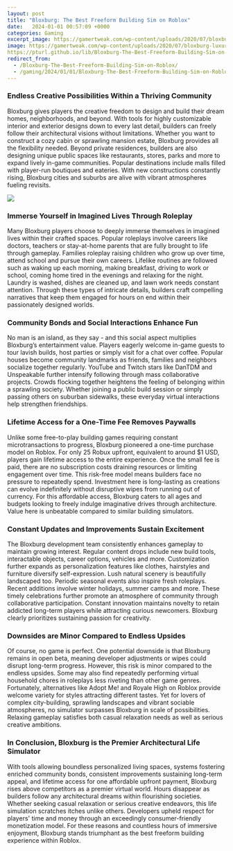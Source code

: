 ```yaml
---
layout: post
title: "Bloxburg: The Best Freeform Building Sim on Roblox"
date:   2024-01-01 00:57:09 +0000
categories: Gaming
excerpt_image: https://gamertweak.com/wp-content/uploads/2020/07/bloxburg-luxury-modern-house4-1280x720.jpg
image: https://gamertweak.com/wp-content/uploads/2020/07/bloxburg-luxury-modern-house4-1280x720.jpg
https://pturl.github.io/lib/Bloxburg-The-Best-Freeform-Building-Sim-on-Roblox/
redirect_from:
  - /Bloxburg-The-Best-Freeform-Building-Sim-on-Roblox/
  - /gaming/2024/01/01/Bloxburg-The-Best-Freeform-Building-Sim-on-Roblox.html
---
```


###  Endless Creative Possibilities Within a Thriving Community

Bloxburg gives players the creative freedom to design and build their dream homes, neighborhoods, and beyond. With tools for highly customizable interior and exterior designs down to every last detail, builders can freely follow their architectural visions without limitations. Whether you want to construct a cozy cabin or sprawling mansion estate, Bloxburg provides all the flexibility needed.
Beyond private residences, builders are also designing unique public spaces like restaurants, stores, parks and more to expand lively in-game communities. Popular destinations include malls filled with player-run boutiques and eateries. With new constructions constantly rising, Bloxburg cities and suburbs are alive with vibrant atmospheres fueling revisits.

![](https://gamertweak.com/wp-content/uploads/2020/07/bloxburg-luxury-modern-house4-1280x720.jpg)

### Immerse Yourself in Imagined Lives Through Roleplay
Many Bloxburg players choose to deeply immerse themselves in imagined lives within their crafted spaces. Popular roleplays involve careers like doctors, teachers or stay-at-home parents that are fully brought to life through gameplay. Families roleplay raising children who grow up over time, attend school and pursue their own careers.
Lifelike routines are followed such as waking up each morning, making breakfast, driving to work or school, coming home tired in the evenings and relaxing for the night. Laundry is washed, dishes are cleaned up, and lawn work needs constant attention. Through these types of intricate details, builders craft compelling narratives that keep them engaged for hours on end within their passionately designed worlds.

### Community Bonds and Social Interactions Enhance Fun

No man is an island, as they say - and this social aspect multiplies Bloxburg’s entertainment value. Players eagerly welcome in-game guests to tour lavish builds, host parties or simply visit for a chat over coffee. Popular houses become community landmarks as friends, families and neighbors socialize together regularly.
YouTube and Twitch stars like DanTDM and Unspeakable further intensify following through mass collaborative projects. Crowds flocking together heightens the feeling of belonging within a sprawling society. Whether joining a public build session or simply passing others on suburban sidewalks, these everyday virtual interactions help strengthen friendships.

### Lifetime Access for a One-Time Fee Removes Paywalls

Unlike some free-to-play building games requiring constant microtransactions to progress, Bloxburg pioneered a one-time purchase model on Roblox. For only 25 Robux upfront, equivalent to around $1 USD, players gain lifetime access to the entire experience. Once the small fee is paid, there are no subscription costs draining resources or limiting engagement over time.
This risk-free model means builders face no pressure to repeatedly spend. Investment here is long-lasting as creations can evolve indefinitely without disruptive wipes from running out of currency. For this affordable access, Bloxburg caters to all ages and budgets looking to freely indulge imaginative drives through architecture. Value here is unbeatable compared to similar building simulators.

### Constant Updates and Improvements Sustain Excitement
The Bloxburg development team consistently enhances gameplay to maintain growing interest. Regular content drops include new build tools, interactable objects, career options, vehicles and more. Customization further expands as personalization features like clothes, hairstyles and furniture diversify self-expression. Lush natural scenery is beautifully landscaped too.
Periodic seasonal events also inspire fresh roleplays. Recent additions involve winter holidays, summer camps and more. These timely celebrations further promote an atmosphere of community through collaborative participation. Constant innovation maintains novelty to retain addicted long-term players while attracting curious newcomers. Bloxburg clearly prioritizes sustaining passion for creativity.

### Downsides are Minor Compared to Endless Upsides

Of course, no game is perfect. One potential downside is that Bloxburg remains in open beta, meaning developer adjustments or wipes could disrupt long-term progress. However, this risk is minor compared to the endless upsides. Some may also find repeatedly performing virtual household chores in roleplays less riveting than other game genres.
Fortunately, alternatives like Adopt Me! and Royale High on Roblox provide welcome variety for styles attracting different tastes. Yet for lovers of complex city-building, sprawling landscapes and vibrant sociable atmospheres, no simulator surpasses Bloxburg in scale of possibilities. Relaxing gameplay satisfies both casual relaxation needs as well as serious creative ambitions.

### In Conclusion, Bloxburg is the Premier Architectural Life Simulator

With tools allowing boundless personalized living spaces, systems fostering enriched community bonds, consistent improvements sustaining long-term appeal, and lifetime access for one affordable upfront payment, Bloxburg rises above competitors as a premier virtual world. Hours disappear as builders follow any architectural dreams within flourishing societies.
Whether seeking casual relaxation or serious creative endeavors, this life simulation scratches itches unlike others. Developers upheld respect for players' time and money through an exceedingly consumer-friendly monetization model. For these reasons and countless hours of immersive enjoyment, Bloxburg stands triumphant as the best freeform building experience within Roblox.
